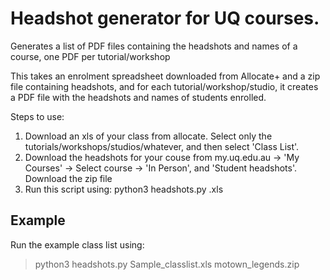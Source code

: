 # Headshot generator for UQ courses.

Generates a list of PDF files containing the headshots and names of a course, one PDF per tutorial/workshop

This takes an enrolment spreadsheet downloaded from Allocate+ and a zip file containing headshots,
and for each tutorial/workshop/studio, it creates a PDF file with the headshots and names of students
 enrolled. 

Steps to use:
1. Download an xls of your class from allocate. Select only the tutorials/workshops/studios/whatever, and then select 'Class List'.
2. Download the headshots for your couse from my.uq.edu.au -> 'My Courses' -> Select course -> 'In Person', and 'Student headshots'. Download the zip file
3. Run this script using:  python3 headshots.py <course classlist>.xls <headshots zip file>

## Example

Run the example class list using:

> python3 headshots.py Sample_classlist.xls motown_legends.zip
